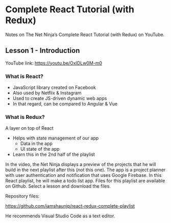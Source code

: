 # Complete React Tutorial (with Redux)

Notes on The Net Ninja’s Complete React Tutorial (with Redux) on YouTube.

## Lesson 1 - Introduction

YouTube link: https://youtu.be/OxIDLw0M-m0

### What is React?
*	JavaScript library created on Facebook
*	Also used by Netflix & Instagram
*	Used to create JS-driven dynamic web apps
*	In that regard, can be compared to Angular & Vue

### What is Redux?
A layer on top of React
*	Helps with state management of our app
    *	Data in the app
    *	UI state of the app
*	Learn this in the 2nd half of the playlist

In the video, the Net Ninja displays a preview of the projects that he will build in the next playlist after this (not this one). The app is a project planner with user authentication and notification that uses Google Firebase. In this React playlist, he will make a todo list app. Files for this playlist are available on Github. Select a lesson and download the files.

Repository files:

https://github.com/iamshaunjp/react-redux-complete-playlist

He recommends Visual Studio Code as a text editor.
